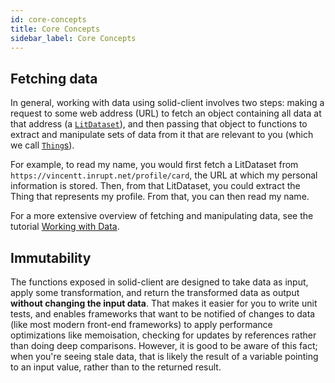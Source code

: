 ```yaml
---
id: core-concepts
title: Core Concepts
sidebar_label: Core Concepts
---
```


## Fetching data

In general, working with data using solid-client involves two steps: making a request to some web address (URL) to fetch an object containing all data at that address (a [`LitDataset`](../glossary.mdx#litdataset)), and then passing that object to functions to extract and manipulate sets of data from it that are relevant to you (which we call [`Thing`s](../glossary.mdx#thing)).

<!--

TODO:
If the spec gets updated to support atomic fetching and updates of multiple Named Graphs at the same Resource,
this section should be updated to clarify that; the slicing-and-dicing idea might make more sense with that context.

-->

For example, to read my name, you would first fetch a LitDataset from `https://vincentt.inrupt.net/profile/card`, the URL at which my personal information is stored. Then, from that LitDataset, you could extract the Thing that represents my profile. From that, you can then read my name.

For a more extensive overview of fetching and manipulating data, see the tutorial [Working with Data](../tutorials/working-with-data.md).

## Immutability

The functions exposed in solid-client are designed to take data as input, apply some transformation, and return the transformed data as output **without changing the input data**. That makes it easier for you to write unit tests, and enables frameworks that want to be notified of changes to data (like most modern front-end frameworks) to apply performance optimizations like memoisation, checking for updates by references rather than doing deep comparisons. However, it is good to be aware of this fact; when you're seeing stale data, that is likely the result of a variable pointing to an input value, rather than to the returned result.

<!--

TODO:
Once we add a Fluent API, we should add a section here about gradually exposing advanced interfaces,
add an "Advanced Usage" section to the documentation, and refer to that.

-->
